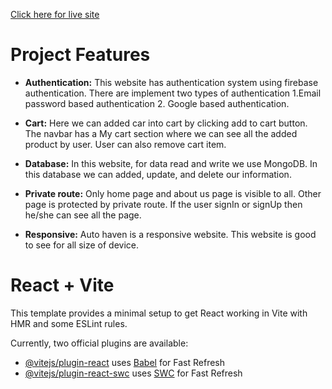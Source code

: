 [Click here for live site](https://auto-haven-final.web.app/)

# Project Features

- __Authentication:__ This website has authentication system using firebase authentication. There are implement two types of authentication 1.Email password based authentication 2. Google based authentication.

- __Cart:__ Here we can added car into cart by clicking add to cart button. The navbar has a My cart section where we can see all the added product by user. User can also remove cart item.

- __Database:__ In this website, for data read and write we use MongoDB. In this database we can added, update, and delete our information.

- __Private route:__ Only home page and about us page is visible to all. Other page is protected by private route. If the user signIn or signUp then he/she can see all the page.

- __Responsive:__ Auto haven is a responsive website. This website is good to see for all size of device.


# React + Vite

This template provides a minimal setup to get React working in Vite with HMR and some ESLint rules.

Currently, two official plugins are available:

- [@vitejs/plugin-react](https://github.com/vitejs/vite-plugin-react/blob/main/packages/plugin-react/README.md) uses [Babel](https://babeljs.io/) for Fast Refresh
- [@vitejs/plugin-react-swc](https://github.com/vitejs/vite-plugin-react-swc) uses [SWC](https://swc.rs/) for Fast Refresh
